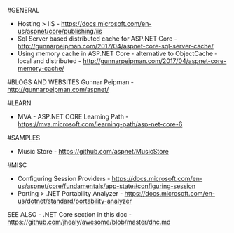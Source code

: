 #GENERAL
* Hosting > IIS - https://docs.microsoft.com/en-us/aspnet/core/publishing/iis
* Sql Server based distributed cache for ASP.NET Core - http://gunnarpeipman.com/2017/04/aspnet-core-sql-server-cache/
* Using memory cache in ASP.NET Core - alternative to ObjectCache - local and distributed - http://gunnarpeipman.com/2017/04/aspnet-core-memory-cache/

#BLOGS AND WEBSITES
Gunnar Peipman - http://gunnarpeipman.com/aspnet/

#LEARN
* MVA - ASP.NET CORE Learning Path - https://mva.microsoft.com/learning-path/asp-net-core-6

#SAMPLES
* Music Store - https://github.com/aspnet/MusicStore

#MISC
* Configuring Session Providers - https://docs.microsoft.com/en-us/aspnet/core/fundamentals/app-state#configuring-session
* Porting > .NET Portability Analyzer - https://docs.microsoft.com/en-us/dotnet/standard/portability-analyzer

SEE ALSO - .NET Core section in this doc - https://github.com/jhealy/awesome/blob/master/dnc.md


